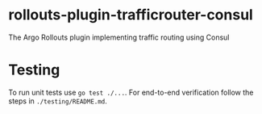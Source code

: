 # rollouts-plugin-trafficrouter-consul
The Argo Rollouts plugin implementing traffic routing using Consul

# Testing
To run unit tests use `go test ./...`. For end-to-end verification follow the steps in `./testing/README.md`.